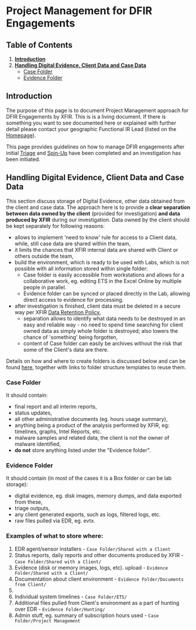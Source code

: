 # Project Management for DFIR Engagements

## Table of Contents
1. [**Introduction**](#Introduction)
2. [**Handling Digital Evidence, Client Data and Case Data**](#Handling-Digital-Evidence-Client-Data-and-Case-Data)
	- [Case Folder](#Case-Folder)
	- [Evidence Folder](#Evidence-Folder)

## Introduction
The purpose of this page is to document Project Management approach for DFIR Engagements by XFIR. This is is a living document. If there is something you want to see documented here or explained with further detail please contact your geographic Functional IR Lead (listed on the [Homepage](Home.md)).

This page provides guidelines on how to manage DFIR engagements after initial [Triage](DFIR-Triage-Scoping.md) and [Spin-Up](DFIR-SpinUp.md) have been completed and an investigation has been initiated. 

## Handling Digital Evidence, Client Data and Case Data
This section discuss storage of Digital Evidence, other data obtained from the client and case data. The approach here is to provide a **clear separation between data owned by the client** (provided for investigation) **and data produced by XFIR** during our investigation. Data owned by the client should be kept separately for following reasons:
- allows to implement 'need to know' rule for access to a Client data, while, still case data are shared within the team,
- it limits the chances that XFIR internal data are shared with Client or others outside the team,
- build the environment, which is ready to be used with Labs, which is not possible with all information stored within single folder:
	- Case folder is easily accessible from workstations and allows for a collaborative work, eg. editing ETS in the Excel Online by multiple people in parallel.  
	- Evidence folder can be synced or placed directly in the Lab, allowing direct access to evidence for processing.
- after investigation is finished, client data must be deleted in a secure way per XFIR [Data Retention Policy](DFIR-Digital-Evidence.md#Data-Retention-Policy),
  - separation allows to identify what data needs to be destroyed in an easy and reliable way - no need to spend time searching for client owned data as simply whole folder is destroyed; also lowers the chance of 'something' being forgotten,
  - content of Case folder can easily be archives without the risk that some of the Client's data are there. 

Details on how and where to create folders is discussed below and can be found [here](DFIR-SpinUp.md#Setting-up-Collaboration-Environment), together with links to folder structure templates to reuse them.

### Case Folder
It should contain:
- final report and all interim reports,
- status updates,
- all other administrative documents (eg. hours usage summary),
- anything being a product of the analysis performed by XFIR, eg: timelines, graphs, Intel Reports, etc.
- malware samples and related data, the client is not the owner of malware identified,
- **do not** store anything listed under the "Evidence folder".

### Evidence Folder
It should contain (in most of the cases it is a Box folder or can be lab storage):
- digital evidence, eg. disk images, memory dumps, and data exported from these,
- triage outputs,
- any client generated exports, such as logs, filtered logs, etc.
- raw files pulled via EDR, eg. evtx.


### Examples of what to store where:
1. EDR agent/sensor installers - `Case Folder/Shared with a Client`
2. Status reports, daily reports and other documents produced by XFIR - `Case Folder/Shared with a Client/`
3. Evidence (disk or memory images, logs, etc). upload - `Evidence Folder/Shared with a Client/`
4. Documentation about client environment - `Evidence Folder/Documents from Client/`
5. 
6. Individual system timelines - `Case Folder/ETS/`
7. Additional files pulled from Client's environment as a part of hunting over EDR - `Evidence Folder/Hunting/`
8. Admin stuff, eg. summary of subscription hours used - `Case Folder/Project Management`